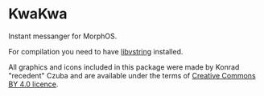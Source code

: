 # KwaKwa
Instant messanger for MorphOS.

For compilation you need to have [libvstring](https://github.com/widelec-BB/libvstring) installed.

All graphics and icons included in this package were made by Konrad "recedent" Czuba and are
available under the terms of [Creative Commons BY 4.0 licence](https://creativecommons.org/licenses/by/4.0/deed).
